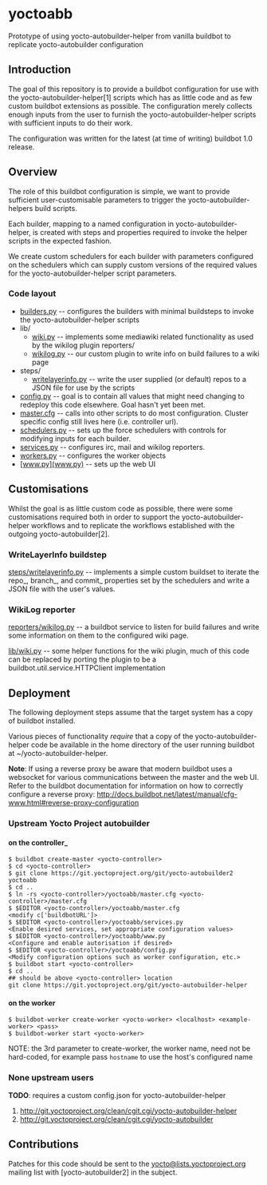 # yoctoabb
Prototype of using yocto-autobuilder-helper from vanilla buildbot to replicate yocto-autobuilder configuration

## Introduction
The goal of this repository is to provide a buildbot configuration for use with
the yocto-autobuilder-helper[1] scripts which has as little code and as few
custom buildbot extensions as possible. The configuration merely collects
enough inputs from the user to furnish the yocto-autobuilder-helper scripts
with sufficient inputs to do their work.

The configuration was written for the latest (at time of writing) buildbot 1.0
release.

## Overview
The role of this buildbot configuration is simple, we want to provide
sufficient user-customisable parameters to trigger the yocto-autobuilder-helpers
build scripts.

Each builder, mapping to a named configuration in yocto-autobuilder-helper, is
created with steps and properties required to invoke the helper scripts in the
expected fashion.

We create custom schedulers for each builder with parameters configured on the
schedulers which can supply custom versions of the required values for the
yocto-autobuilder-helper script parameters.

### Code layout
- [builders.py](builders.py) -- configures the builders with minimal buildsteps to invoke the yocto-autobuilder-helper scripts
- lib/
  - [wiki.py](lib/wiki.py) -- implements some mediawiki related functionality as used by the wikilog plugin
reporters/
  - [wikilog.py](reporters/wikilog.py) -- our custom plugin to write info on build failures to a wiki page
- steps/
  - [writelayerinfo.py](steps/writelayerinfo.py) -- write the user supplied (or default) repos to a JSON file for use by the scripts
- [config.py](config.py) -- goal is to contain all values that might need changing to redeploy this code elsewhere. Goal hasn't yet been met.
- [master.cfg](master.cfg) -- calls into other scripts to do most configuration. Cluster specific config still lives here (i.e. controller url).
- [schedulers.py](schedulers.py) -- sets up the force schedulers with controls for modifying inputs for each builder.
- [services.py](services.py) -- configures irc, mail and wikilog reporters.
- [workers.py](workers.py) -- configures the worker objects
- [www.py](www.py) -- sets up the web UI

## Customisations
Whilst the goal is as little custom code as possible, there were some
customisations required both in order to support the yocto-autobuilder-helper
workflows and to replicate the workflows established with the outgoing
yocto-autobuilder[2].

### WriteLayerInfo buildstep
[steps/writelayerinfo.py](steps/writelayerinfo.py) -- implements a simple
custom buildset to iterate the repo_, branch_, and commit_ properties set by
the schedulers and write a JSON file with the user's values.

### WikiLog reporter
[reporters/wikilog.py](reporters/wikilog.py) -- a buildbot service to listen
for build failures and write some information on them to the configured wiki
page.

[lib/wiki.py](lib/wiki.py) -- some helper functions for the wiki plugin, much
of this code can be replaced by porting the plugin to be a
buildbot.util.service.HTTPClient implementation

## Deployment
The following deployment steps assume that the target system has a copy of
buildbot installed.

Various pieces of functionality _require_ that a copy of the
yocto-autobuilder-helper code be available in the home directory of the user
running buildbot at ~/yocto-autobuilder-helper.

__Note__: If using a reverse proxy be aware that modern buildbot uses a  websocket for various communications between the master and the web UI.
Refer to the buildbot documentation for information on how to correctly configure a reverse proxy: http://docs.buildbot.net/latest/manual/cfg-www.html#reverse-proxy-configuration

### Upstream Yocto Project autobuilder
#### on the controller_
```
$ buildbot create-master <yocto-controller>
$ cd <yocto-controller>
$ git clone https://git.yoctoproject.org/git/yocto-autobuilder2 yoctoabb
$ cd ..
$ ln -rs <yocto-controller>/yoctoabb/master.cfg <yocto-controller>/master.cfg
$ $EDITOR <yocto-controller>/yoctoabb/master.cfg
<modify c['buildbotURL']>
$ $EDITOR <yocto-controller>/yoctoabb/services.py
<Enable desired services, set appropriate configuration values>
$ $EDITOR <yocto-controller>/yoctoabb/www.py
<Configure and enable autorisation if desired>
$ $EDITOR <yocto-controller>/yoctoabb/config.py
<Modify configuration options such as worker configuration, etc.>
$ buildbot start <yocto-controller>
$ cd ..
## should be above <yocto-controller> location
git clone https://git.yoctoproject.org/git/yocto-autobuilder-helper
```

#### on the worker
```
$ buildbot-worker create-worker <yocto-worker> <localhost> <example-worker> <pass>
$ buildbot-worker start <yocto-worker>
```

NOTE: the 3rd parameter to create-worker, the worker name, need not be
hard-coded, for example pass `hostname` to use the host's configured name

### None upstream users
__TODO__: requires a custom config.json for yocto-autobuilder-helper

1. http://git.yoctoproject.org/clean/cgit.cgi/yocto-autobuilder-helper
2. http://git.yoctoproject.org/clean/cgit.cgi/yocto-autobuilder

## Contributions

Patches for this code should be sent to the yocto@lists.yoctoproject.org mailing list
with [yocto-autobuilder2] in the subject.
